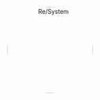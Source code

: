 <p align="center">
<img style="border-radius: 100px;" src="https://github.com/resystem/.github/blob/master/assets/brand/full-logo." width="200" alt="Re/System">
</p>